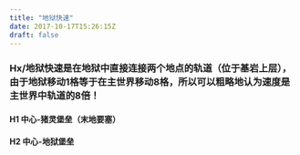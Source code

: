 ```yaml
---
title: "地狱快速"
date: 2017-10-17T15:26:15Z
draft: false
---
```


### Hx/地狱快速是在地狱中直接连接两个地点的轨道（位于基岩上层），由于地狱移动1格等于在主世界移动8格，所以可以粗略地认为速度是主世界中轨道的8倍！
#### H1 中心-猪灵堡垒（末地要塞）
#### H2 中心-地狱堡垒